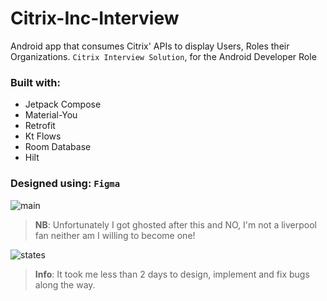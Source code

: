 # Citrix-Inc-Interview
Android app that consumes Citrix' APIs to display Users, Roles their Organizations. `Citrix Interview Solution`, for the Android Developer Role

### Built with:
- Jetpack Compose
- Material-You
- Retrofit
- Kt Flows
- Room Database
- Hilt

### Designed using: `Figma`

![main](https://github.com/Ericgacoki/Citrix-Inc-Interview/assets/54077752/092c1900-81fa-4af0-8125-bc77ba5023c9)

> __NB__: Unfortunately I got ghosted after this and NO, I'm not a liverpool fan neither am I willing to become one!

![states](https://github.com/Ericgacoki/Citrix-Inc-Interview/assets/54077752/c109c44d-dc6e-4bf3-8e7e-d77b148d68c6)

> __Info__: It took me less than 2 days to design, implement and fix bugs along the way. 
